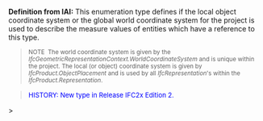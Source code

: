 ﻿**Definition
from IAI:** This enumeration type defines if the local object coordinate system or the global world coordinate system for the project is used to describe the measure values of entities which have a reference to this type.

> <small>NOTE&nbsp;
The world coordinate system is given by the <i>IfcGeometricRepresentationContext.WorldCoordinateSystem</i>
and is unique within the project. The local (or object) coordinate
system is given by<i>
IfcProduct.ObjectPlacement</i> and
is used by all <i>IfcRepresentation</i>'s
within the <i>IfcProduct.Representation</i>.</small>
> 


> <font color="#0000ff" size="-1">HISTORY: New type in
Release IFC2x Edition 2.
  </font>
>
